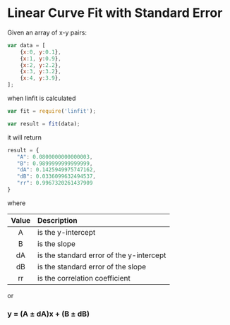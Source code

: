 Linear Curve Fit with Standard Error 
====================================

Given an array of x-y pairs:

```javascript
var data = [
    {x:0, y:0.1},
    {x:1, y:0.9},
    {x:2, y:2.2},
    {x:3, y:3.2},
    {x:4, y:3.9},
];
```

when linfit is calculated

```javascript
var fit = require('linfit');

var result = fit(data);

```

it will return 

```javascript
result = {
   "A": 0.0800000000000003,
   "B": 0.9899999999999999,
   "dA": 0.1425949975747162,
   "dB": 0.0336099632494537,
   "rr": 0.9967320261437909
}
```

where 

|Value|Description|
|:---:|:---|
|A  |is the y-intercept|
|B  |is the slope|
|dA |is the standard error of the y-intercept|
|dB |is the standard error of the slope|
|rr |is the correlation coefficient|

or  

### y = (A ± dA)x + (B ± dB)
